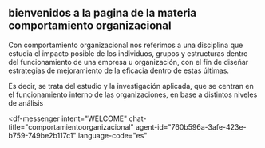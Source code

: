 ## bienvenidos a la pagina de la materia comportamiento organizacional
Con comportamiento organizacional nos referimos a una disciplina que estudia el impacto posible de los individuos, grupos y estructuras dentro del funcionamiento de una empresa u organización, con el fin de diseñar estrategias de mejoramiento de la eficacia dentro de estas últimas.

Es decir, se trata del estudio y la investigación aplicada, que se centran en el funcionamiento interno de las organizaciones, en base a distintos niveles de análisis

<script src="https://www.gstatic.com/dialogflow-console/fast/messenger/bootstrap.js?v=1"></script>
<df-messenger
  intent="WELCOME"
  chat-title="comportamientoorganizacional"
  agent-id="760b596a-3afe-423e-b759-749be2b117c1"
  language-code="es"
></df-messenger>
